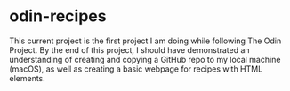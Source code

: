 # odin-recipes
This current project is the first project I am doing while following The Odin Project. By the end of this project, I should have demonstrated an understanding of creating and copying a GitHub repo to my local machine (macOS), as well as creating a basic webpage for recipes with HTML elements. 